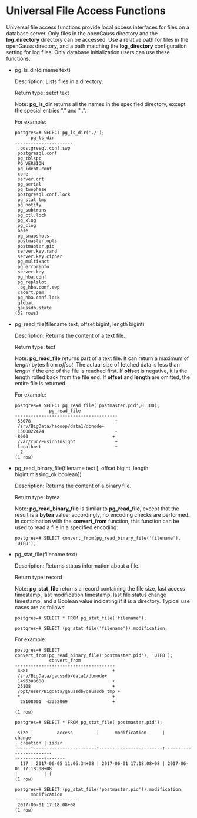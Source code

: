 # Universal File Access Functions<a name="EN-US_TOPIC_0242370454"></a>

Universal file access functions provide local access interfaces for files on a database server. Only files in the openGauss directory and the  **log\_directory**  directory can be accessed. Use a relative path for files in the openGauss directory, and a path matching the  **log\_directory**  configuration setting for log files. Only database initialization users can use these functions.

-   pg\_ls\_dir\(dirname text\)

    Description: Lists files in a directory.

    Return type: setof text

    Note:  **pg\_ls\_dir**  returns all the names in the specified directory, except the special entries "." and "..".

    For example:

    ```
    postgres=# SELECT pg_ls_dir('./');
          pg_ls_dir       
    ----------------------
     .postgresql.conf.swp
     postgresql.conf
     pg_tblspc
     PG_VERSION
     pg_ident.conf
     core
     server.crt
     pg_serial
     pg_twophase
     postgresql.conf.lock
     pg_stat_tmp
     pg_notify
     pg_subtrans
     pg_ctl.lock
     pg_xlog
     pg_clog
     base
     pg_snapshots
     postmaster.opts
     postmaster.pid
     server.key.rand
     server.key.cipher
     pg_multixact
     pg_errorinfo
     server.key
     pg_hba.conf
     pg_replslot
     .pg_hba.conf.swp
     cacert.pem
     pg_hba.conf.lock
     global
     gaussdb.state
    (32 rows)
    ```

-   pg\_read\_file\(filename text, offset bigint, length bigint\)

    Description: Returns the content of a text file.

    Return type: text

    Note:  **pg\_read\_file**  returns part of a text file. It can return a maximum of  _length_  bytes from  _offset_. The actual size of fetched data is less than  _length_  if the end of the file is reached first. If  **offset**  is negative, it is the length rolled back from the file end. If  **offset**  and  **length**  are omitted, the entire file is returned.

    For example:

    ```
    postgres=# SELECT pg_read_file('postmaster.pid',0,100);
                 pg_read_file              
    ---------------------------------------
     53078                                +
     /srv/BigData/hadoop/data1/dbnode+
     1500022474                           +
     8000                                +
     /var/run/FusionInsight               +
     localhost                            +
      2
    (1 row)
    ```

-   pg\_read\_binary\_file\(filename text \[, offset bigint, length bigint,missing\_ok boolean\]\)

    Description: Returns the content of a binary file.

    Return type: bytea

    Note:  **pg\_read\_binary\_file**  is similar to  **pg\_read\_file**, except that the result is a  **bytea**  value; accordingly, no encoding checks are performed. In combination with the  **convert\_from**  function, this function can be used to read a file in a specified encoding:

    ```
    postgres=# SELECT convert_from(pg_read_binary_file('filename'), 'UTF8');
    ```

-   pg\_stat\_file\(filename text\)

    Description: Returns status information about a file.

    Return type: record

    Note:  **pg\_stat\_file**  returns a record containing the file size, last access timestamp, last modification timestamp, last file status change timestamp, and a Boolean value indicating if it is a directory. Typical use cases are as follows:

    ```
    postgres=# SELECT * FROM pg_stat_file('filename');
    ```

    ```
    postgres=# SELECT (pg_stat_file('filename')).modification;
    ```

    For example:

    ```
    postgres=# SELECT convert_from(pg_read_binary_file('postmaster.pid'), 'UTF8');
                 convert_from             
    --------------------------------------
     4881                                +
     /srv/BigData/gaussdb/data1/dbnode+
     1496308688                          +
     25108                               +
     /opt/user/Bigdata/gaussdb/gaussdb_tmp +
     *                                   +
      25108001  43352069                 +
    
    (1 row)
    ```

    ```
    postgres=# SELECT * FROM pg_stat_file('postmaster.pid');
     
     size |         access         |      modification      |         change         
    | creation | isdir 
    ------+------------------------+------------------------+------------------------
    +----------+-------
      117 | 2017-06-05 11:06:34+08 | 2017-06-01 17:18:08+08 | 2017-06-01 17:18:08+08 
    |          | f
    (1 row)
    ```

    ```
    postgres=# SELECT (pg_stat_file('postmaster.pid')).modification;
          modification      
    ------------------------
     2017-06-01 17:18:08+08
    (1 row)
    ```


